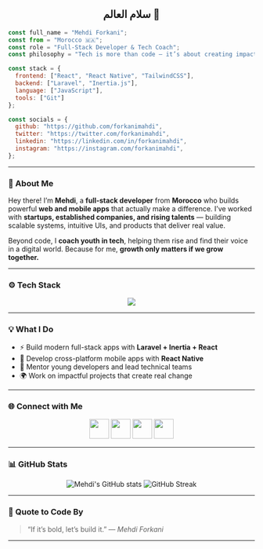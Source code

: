 <h2 align="center">سلام العالم 👋</h2>

```js
const full_name = "Mehdi Forkani";
const from = "Morocco 🇲🇦";
const role = "Full-Stack Developer & Tech Coach";
const philosophy = "Tech is more than code — it’s about creating impact, solving real problems, and pushing bold ideas into the world.";

const stack = {
  frontend: ["React", "React Native", "TailwindCSS"],
  backend: ["Laravel", "Inertia.js"],
  language: ["JavaScript"],
  tools: ["Git"]
};

const socials = {
  github: "https://github.com/forkanimahdi",
  twitter: "https://twitter.com/forkanimahdi",
  linkedin: "https://linkedin.com/in/forkanimahdi",
  instagram: "https://instagram.com/forkanimahdi",
};
```

---

### 🧠 About Me

Hey there! I’m **Mehdi**, a **full-stack developer** from **Morocco** who builds powerful **web and mobile apps** that actually make a difference.
I’ve worked with **startups, established companies, and rising talents** — building scalable systems, intuitive UIs, and products that deliver real value.

Beyond code, I **coach youth in tech**, helping them rise and find their voice in a digital world.
Because for me, **growth only matters if we grow together.**

---

### ⚙️ Tech Stack

<p align="center">
  <img src="https://skillicons.dev/icons?i=javascript,react,tailwind,laravel,inertia,git,reactnative" />
</p>

---

### 💡 What I Do

* ⚡ Build modern full-stack apps with **Laravel + Inertia + React**
* 📱 Develop cross-platform mobile apps with **React Native**
* 🧭 Mentor young developers and lead technical teams
* 🌍 Work on impactful projects that create real change

---

### 🌐 Connect with Me

<p align="center">
  <a href="https://github.com/forkanimahdi"><img src="https://skillicons.dev/icons?i=github" height="40" /></a>
  <a href="https://twitter.com/forkanimahdi"><img src="https://skillicons.dev/icons?i=twitter" height="40" /></a>
  <a href="https://linkedin.com/in/forkanimahdi"><img src="https://skillicons.dev/icons?i=linkedin" height="40" /></a>
  <a href="https://instagram.com/forkanimahdi"><img src="https://skillicons.dev/icons?i=instagram" height="40" /></a>
</p>

---

### 📊 GitHub Stats

<p align="center">
  <img src="https://github-readme-stats.vercel.app/api?username=forkanimahdi&show_icons=true&theme=radical" alt="Mehdi's GitHub stats" />
  <img src="https://github-readme-streak-stats.herokuapp.com/?user=forkanimahdi&theme=radical" alt="GitHub Streak" />
</p>

---

### 💬 Quote to Code By

> “If it’s bold, let’s build it.” — *Mehdi Forkani*

---

